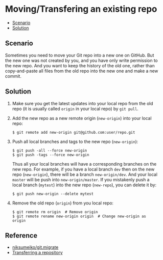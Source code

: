# Moving/Transfering an existing repo #

* [Scenario](#scenario)
* [Solution](#solution)


## Scenario ##

Sometimes you need to move your Git repo into a new one on GitHub.
But the new one was not created by you, and you have only write
permission to the new repo.  And you want to keep the history of the
old one, rather than copy-and-paste all files from the old repo into
the new one and make a new commit.


## Solution ##

1. Make sure you get the latest updates into your local repo from the
   old repo (it is usually called `origin` in your local repo) by `git
   pull`.

2. Add the new repo as a new remote origin (`new-origin`) into your
   local repo:

   ```console
   $ git remote add new-origin git@github.com:user/repo.git
   ```

3. Push all local branches and tags to the new repo (`new-origin`):

   ```console
   $ git push -all --force new-origin
   $ git push -tags --force new-origin
   ```

   Thus all your local branches will have a corresponding branches on
   the new repo. For example, if you have a local branch `dev` then on
   the new repo (`new-origin`), there will be a branch
   `new-origin/dev`.  And your local `master` will be push into
   `new-origin/master`.  If you mistakenly push a local branch
   (`mytest`) into the new repo (`new-repo`), you can delete it by:
   
   ```console
   $ git push new-origin --delete mytest
   ```

4. Remove the old repo (`origin`) from you local repo:

   ```console
   $ git remote rm origin  # Remove origin
   $ git remote rename new-origin origin  # Change new-origin as origin
   ```


## Reference ##

* [niksumeiko/git.migrate](https://gist.github.com/niksumeiko/8972566)
* [Transferring a repository](https://help.github.com/en/articles/transferring-a-repository)
